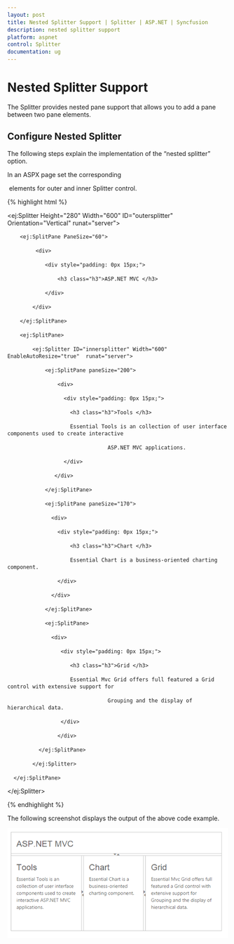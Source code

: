 ```yaml
---
layout: post
title: Nested Splitter Support | Splitter | ASP.NET | Syncfusion
description: nested splitter support
platform: aspnet
control: Splitter
documentation: ug
---
```


# Nested Splitter Support

The Splitter provides nested pane support that allows you to add a pane between two pane elements.

## Configure Nested Splitter

The following steps explain the implementation of the “nested splitter” option.

In an ASPX page set the corresponding <div> elements for outer and inner Splitter control.

{% highlight html %}

<ej:Splitter Height="280" Width="600" ID="outersplitter"  Orientation="Vertical" runat="server">

        <ej:SplitPane PaneSize="60">

             <div>

                <div style="padding: 0px 15px;">

                    <h3 class="h3">ASP.NET MVC </h3>

                </div>

            </div>

        </ej:SplitPane>

        <ej:SplitPane>

            <ej:Splitter ID="innersplitter" Width="600" EnableAutoResize="true"  runat="server">

                <ej:SplitPane paneSize="200">

                    <div>

                      <div style="padding: 0px 15px;">

                        <h3 class="h3">Tools </h3>

                        Essential Tools is an collection of user interface components used to create interactive

                                    ASP.NET MVC applications.

                      </div>

                   </div>

                </ej:SplitPane>

                <ej:SplitPane paneSize="170">

                  <div>

                    <div style="padding: 0px 15px;">

                        <h3 class="h3">Chart </h3>

                        Essential Chart is a business-oriented charting component.

                    </div>

                  </div>

                </ej:SplitPane>

                <ej:SplitPane>

                  <div>

                     <div style="padding: 0px 15px;">

                        <h3 class="h3">Grid </h3>

                        Essential Mvc Grid offers full featured a Grid control with extensive support for

                                    Grouping and the display of hierarchical data.

                     </div>

                    </div>

              </ej:SplitPane>

            </ej:Splitter>

      </ej:SplitPane>

</ej:Splitter>

{% endhighlight %}



The following screenshot displays the output of the above code example.





 ![](Nested-Splitter-Support_images/Nested-Splitter-Support_img1.png)



